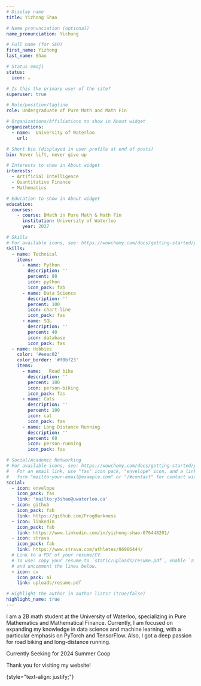 ```yaml
---
# Display name
title: Yizhong Shao

# Name pronunciation (optional)
name_pronunciation: Yichung

# Full name (for SEO)
first_name: Yizhong
last_name: Shao

# Status emoji
status:
  icon: ☕️

# Is this the primary user of the site?
superuser: true

# Role/position/tagline
role: Undergraduate of Pure Math and Math Fin

# Organizations/Affiliations to show in About widget
organizations:
  - name:  University of Waterloo
    url:

# Short bio (displayed in user profile at end of posts)
bio: Never lift, never give up

# Interests to show in About widget
interests:
  - Artificial Intelligence
  - Quantitative Finance
  - Mathematics

# Education to show in About widget
education:
  courses:
    - course: BMath in Pure Math & Math Fin
      institution: University of Waterloo
      year: 2027

# Skills
# For available icons, see: https://wowchemy.com/docs/getting-started/page-builder/#icons
skills:
  - name: Technical
    items:
      - name: Python
        description: ''
        percent: 80
        icon: python
        icon_pack: fab
      - name: Data Science
        description: ''
        percent: 100
        icon: chart-line
        icon_pack: fas
      - name: SQL
        description: ''
        percent: 40
        icon: database
        icon_pack: fas
  - name: Hobbies
    color: '#eeac02'
    color_border: '#f0bf23'
    items:
      - name:   Road bike
        description: ''
        percent: 100
        icon: person-biking
        icon_pack: fas
      - name: Cats
        description: ''
        percent: 100
        icon: cat
        icon_pack: fas
      - name: Long Distance Running
        description: ''
        percent: 60
        icon: person-running
        icon_pack: fas

# Social/Academic Networking
# For available icons, see: https://wowchemy.com/docs/getting-started/page-builder/#icons
#   For an email link, use "fas" icon pack, "envelope" icon, and a link in the
#   form "mailto:your-email@example.com" or "/#contact" for contact widget.
social:
  - icon: envelope
    icon_pack: fas
    link: 'mailto:y3shao@uwaterloo.ca'
  - icon: github
    icon_pack: fab
    link: https://github.com/FrogHarkness
  - icon: linkedin
    icon_pack: fab
    link: https://www.linkedin.com/in/yizhong-shao-076448201/
  - icon: strava
    icon_pack: fab
    link: https://www.strava.com/athletes/86906444/
  # Link to a PDF of your resume/CV.
  # To use: copy your resume to `static/uploads/resume.pdf`, enable `ai` icons in `params.yaml`,
  # and uncomment the lines below.
  - icon: cv
    icon_pack: ai
    link: uploads/resume.pdf

# Highlight the author in author lists? (true/false)
highlight_name: true
---
```


I am a 2B math student at the University of Waterloo, specializing in Pure Mathematics and Mathematical Finance. Currently, I am focused on expanding my knowledge in data science and machine learning, with a particular emphasis on PyTorch and TensorFlow.
Also, I got a deep passion for road biking and long-distance running.
 
Currently Seeking for 2024 Summer Coop

Thank you for visiting my website!

{style="text-align: justify;"}
